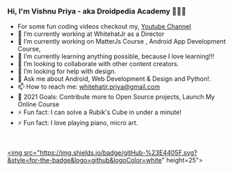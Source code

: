 ### Hi, I'm Vishnu Priya - aka Droidpedia Academy 👩🏻‍💻

- For some fun coding videos checkout my, <a href="https://www.youtube.com/channel/UCipOQ0TxgLFkEkA2SSCdA1A?view_as=subscriber">Youtube Channel</a>
- 🔭 I’m currently working at WhitehatJr as a Director
- 🔭 I’m currently working on MatterJs Course , Android App Development Course,
- 🌱 I’m currently learning anything possible, because I love learning!!!
- 👯 I’m looking to collaborate with other content creators.
- 🤔 I’m looking for help with design.
- 💬 Ask me about Android, Web Development & Design and Python!.
- 📫 How to reach me: whitehatjr.priya@gmail.com
- 🥅 2021 Goals: Contribute more to Open Source projects, Launch My Online Course
- ⚡ Fun fact: I can solve a Rubik's Cube in under a minute!
- ⚡ Fun fact: I love playing piano, micro art.

<br/>

<a href=""><img src="https://img.shields.io/badge/gitHub-%23E4405F.svg?&style=for-the-badge&logo=github&logoColor=white" height=25"></a>
